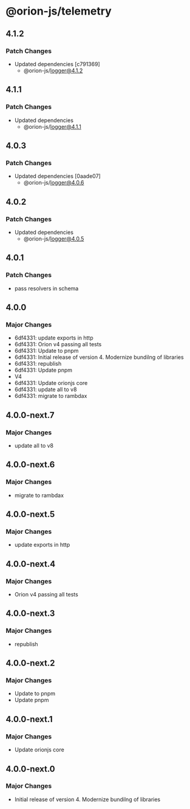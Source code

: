 # @orion-js/telemetry

## 4.1.2

### Patch Changes

- Updated dependencies [c791369]
  - @orion-js/logger@4.1.2

## 4.1.1

### Patch Changes

- Updated dependencies
  - @orion-js/logger@4.1.1

## 4.0.3

### Patch Changes

- Updated dependencies [0aade07]
  - @orion-js/logger@4.0.6

## 4.0.2

### Patch Changes

- Updated dependencies
  - @orion-js/logger@4.0.5

## 4.0.1

### Patch Changes

- pass resolvers in schema

## 4.0.0

### Major Changes

- 6df4331: update exports in http
- 6df4331: Orion v4 passing all tests
- 6df4331: Update to pnpm
- 6df4331: Initial release of version 4. Modernize bundilng of libraries
- 6df4331: republish
- 6df4331: Update pnpm
- V4
- 6df4331: Update orionjs core
- 6df4331: update all to v8
- 6df4331: migrate to rambdax

## 4.0.0-next.7

### Major Changes

- update all to v8

## 4.0.0-next.6

### Major Changes

- migrate to rambdax

## 4.0.0-next.5

### Major Changes

- update exports in http

## 4.0.0-next.4

### Major Changes

- Orion v4 passing all tests

## 4.0.0-next.3

### Major Changes

- republish

## 4.0.0-next.2

### Major Changes

- Update to pnpm
- Update pnpm

## 4.0.0-next.1

### Major Changes

- Update orionjs core

## 4.0.0-next.0

### Major Changes

- Initial release of version 4. Modernize bundilng of libraries
